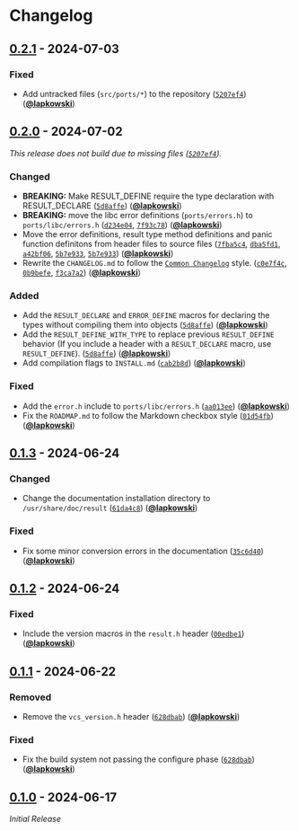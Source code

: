 # Changelog

## [0.2.1] - 2024-07-03

### Fixed

- Add untracked files (`src/ports/*`) to the repository ([`5207ef4`](https://github.com/lapkowski/result/commits/5207ef4)) ([**@lapkowski**](https://github.com/lapkowski))

## [0.2.0] - 2024-07-02

_This release does not build due to missing files ([`5207ef4`](https://github.com/lapkowski/result/commits/5207ef4))._

### Changed

- **BREAKING:** Make RESULT_DEFINE require the type declaration with RESULT_DECLARE ([`5d8affe`](https://github.com/lapkowski/result/commit/5d8affe)) ([**@lapkowski**](https://github.com/lapkowski))
- **BREAKING:** move the libc error definitions (`ports/errors.h`) to `ports/libc/errors.h` ([`d234e04`](https://github.com/lapkowski/result/commit/d234e04), [`7f93c78`](https://github.com/lapkowski/result/commit/7f93c78)) ([**@lapkowski**](https://github.com/lapkowski))
- Move the error definitions, result type method definitions and panic function definitons from header files to source files ([`7fba5c4`](https://github.com/lapkowski/result/commit/7fba5c4), [`dba5fd1`](https://github.com/lapkowski/result/commit/dba5fd1), [`a42bf06`](https://github.com/lapkowski/result/commit/a42bf06), [`5b7e933`](https://github.com/lapkowski/result/commit/5b7e933), [`5b7e933`](https://github.com/lapkowski/result/commit/5b7e933)) ([**@lapkowski**](https://github.com/lapkowski))
- Rewrite the `CHANGELOG.md` to follow the [`Common Changelog`](https://common-changelog.org) style. ([`c0e7f4c`](https://github.com/lapkowski/result/commit/c0e7f4c), [`0b9befe`](https://github.com/lapkowski/result/commit/0b9befe), [`f3ca7a2`](https://github.com/lapkowski/result/commit/f3ca7a2)) ([**@lapkowski**](https://github.com/lapkowski))

### Added

- Add the `RESULT_DECLARE` and `ERROR_DEFINE` macros for declaring the types without compiling them into objects ([`5d8affe`](https://github.com/lapkowski/result/commit/5d8affe)) ([**@lapkowski**](https://github.com/lapkowski))
- Add the `RESULT_DEFINE_WITH_TYPE` to replace previous `RESULT_DEFINE` behavior (If you include a header with a `RESULT_DECLARE` macro, use `RESULT_DEFINE`). ([`5d8affe`](https://github.com/lapkowski/result/commit/5d8affe)) ([**@lapkowski**](https://github.com/lapkowski))
- Add compilation flags to `INSTALL.md` ([`cab2b8d`](https://github.com/lapkowski/result/commit/cab2b8d)) ([**@lapkowski**](https://github.com/lapkowski))

### Fixed

- Add the `error.h` include to `ports/libc/errors.h` ([`aa013ee`](https://github.com/lapkowski/result/commit/aa013ee)) ([**@lapkowski**](https://github.com/lapkowski))
- Fix the `ROADMAP.md` to follow the Markdown checkbox style ([`01d54fb`](https://github.com/lapkowski/result/commit/01d54fb)) ([**@lapkowski**](https://github.com/lapkowski))

## [0.1.3] - 2024-06-24

### Changed

- Change the documentation installation directory to `/usr/share/doc/result` ([`61da4c8`](https://github.com/lapkowski/result/commit/61da4c8)) ([**@lapkowski**](https://github.com/lapkowski))

### Fixed

- Fix some minor conversion errors in the documentation ([`35c6d40`](https://github.com/lapkowski/result/commit/35c6d40)) ([**@lapkowski**](https://github.com/lapkowski))

## [0.1.2] - 2024-06-24

### Fixed

- Include the version macros in the `result.h` header ([`00edbe1`](https://github.com/lapkowski/result/commits/00edbe1)) ([**@lapkowski**](https://github.com/lapkowski))

## [0.1.1] - 2024-06-22

### Removed

- Remove the `vcs_version.h` header ([`628dbab`](https://github.com/lapkowski/result/commit/628dbab)) ([**@lapkowski**](https://github.com/lapkowski))

### Fixed

- Fix the build system not passing the configure phase ([`628dbab`](https://github.com/lapkowski/result/commit/628dbab)) ([**@lapkowski**](https://github.com/lapkowski))

## [0.1.0] - 2024-06-17

_Initial Release_

[0.2.1]: https://github.com/lapkowski/result/releases/tag/v0.2.1
[0.2.0]: https://github.com/lapkowski/result/releases/tag/v0.2.0
[0.1.3]: https://github.com/lapkowski/result/releases/tag/v0.1.3
[0.1.2]: https://github.com/lapkowski/result/releases/tag/v0.1.2
[0.1.1]: https://github.com/lapkowski/result/releases/tag/v0.1.1
[0.1.0]: https://github.com/lapkowski/result/releases/tag/v0.1.0
